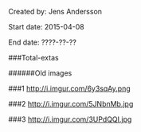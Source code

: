 Created by: Jens Andersson

Start date: 2015-04-08

End date: ????-??-??


###Total-extas


######Old images

###1
http://i.imgur.com/6y3sqAy.png

###2
http://i.imgur.com/5JNbnMb.jpg

###3
http://i.imgur.com/3UPdQQI.jpg

